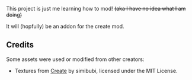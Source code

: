This project is just me learning how to mod! ~~(aka I have no idea what I am doing)~~

It will (hopfully) be an addon for the create mod.

## Credits

Some assets were used or modified from other creators:

- Textures from [Create](https://github.com/Creators-of-Create/Create/tree/mc1.20.1/dev?tab=readme-ov-file) by simibubi, licensed under the MIT License.
